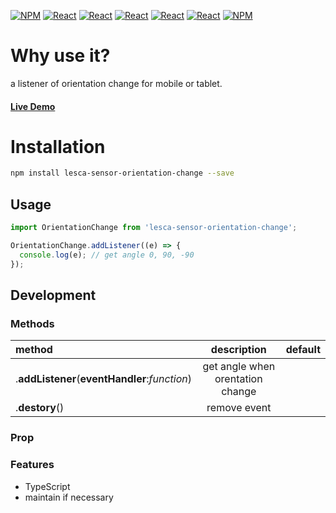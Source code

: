 [![NPM](https://img.shields.io/badge/NPM-ba443f?style=for-the-badge&logo=npm&logoColor=white)](https://www.npmjs.com/)
[![React](https://img.shields.io/badge/Node.js-43853D?style=for-the-badge&logo=node.js&logoColor=white)](https://nodejs.org/en/)
[![React](https://img.shields.io/badge/-ReactJs-61DAFB?style=for-the-badge&logo=react&logoColor=white)](https://zh-hant.reactjs.org/)
[![React](https://img.shields.io/badge/Less-1d365d?style=for-the-badge&logo=less&logoColor=white)](https://lesscss.org/)
[![React](https://img.shields.io/badge/HTML5-E34F26?style=for-the-badge&logo=html5&logoColor=white)](https://www.w3schools.com/html/)
[![React](https://img.shields.io/badge/-CSS3-1572B6?style=for-the-badge&logo=css3&logoColor=white)](https://www.w3schools.com/css/)
[![NPM](https://img.shields.io/badge/DEV-Jameshsu1125-9cf?style=for-the-badge)](https://www.npmjs.com/~jameshsu1125)

# Why use it?

a listener of orientation change for mobile or tablet.

#### [Live Demo](https://jameshsu1125.github.io/lesca-sensor-orientation-change/)

# Installation

```sh
npm install lesca-sensor-orientation-change --save
```

## Usage

```javascript
import OrientationChange from 'lesca-sensor-orientation-change';

OrientationChange.addListener((e) => {
  console.log(e); // get angle 0, 90, -90
});
```

## Development

### Methods

| method                                        |           description            | default |
| :-------------------------------------------- | :------------------------------: | ------: |
| .**addListener**(**eventHandler**:_function_) | get angle when orentation change |         |
| .**destory**()                                |           remove event           |         |

### Prop

### Features

- TypeScript
- maintain if necessary
